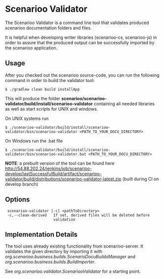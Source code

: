 # Scenarioo Validator

The Scenarioo Validator is a command line tool that validates produced scenarioo documentation folders and files.

It is helpful when developing writer libraries (scenarioo-cs, scenarioo-js) in order to assure that the produced output can be successfully imported by the scenarioo application.

## Usage

After you checked out the scenarioo source-code, you can run the following command in order to build the validator tool:

`$ ./gradlew clean build installApp`

This will produce the folder **scenarioo/scenarioo-validator/build/install/scenarioo-validator** containing all needed libraries as well as start scripts for UNIX and windows.

On UNIX systems run

`$ ./scenarioo-validator/build/install/scenarioo-validator/bin/scenarioo-validator <PATH_TO_YOUR_DOCU_DIRECTORY>`

On Windows run the .bat file

`$ ./scenarioo-validator/build/install/scenarioo-validator/bin/scenarioo-validator.bat <PATH_TO_YOUR_DOCU_DIRECTORY>`

**NOTE**: a prebuilt version of the tool can be found here http://54.88.202.24/jenkins/job/scenarioo-develop/lastSuccessfulBuild/artifact/scenarioo-validator/build/distributions/scenarioo-validator-latest.zip (built during CI on develop branch)

## Options

```
 scenarioo-validator [-c] <pathToDirectory>
 -c,--clean-derived   If set, derived files will be deleted before
                      validation
```

## Implementation Details

The tool uses already existing functionality from scenarioo-server. It validates the given directory by importing it with *org.scenarioo.business.builds.ScenarioDocuBuildsManager* and *org.scenarioo.business.builds.BuildImporter*.

See *org.scenarioo.validator.ScenariooValidator* for a starting point.
